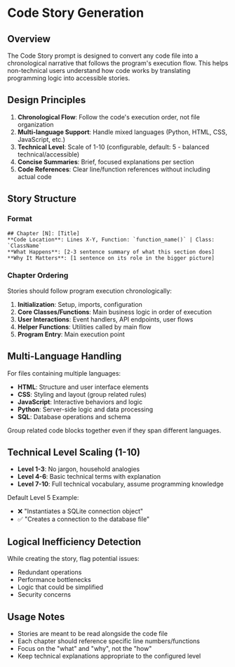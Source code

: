 # Code Story Generation

## Overview

The Code Story prompt is designed to convert any code file into a chronological narrative that follows the program's execution flow. This helps non-technical users understand how code works by translating programming logic into accessible stories.

## Design Principles

1. **Chronological Flow**: Follow the code's execution order, not file organization
2. **Multi-language Support**: Handle mixed languages (Python, HTML, CSS, JavaScript, etc.)
3. **Technical Level**: Scale of 1-10 (configurable, default: 5 - balanced technical/accessible)
4. **Concise Summaries**: Brief, focused explanations per section
5. **Code References**: Clear line/function references without including actual code

## Story Structure

### Format
```
## Chapter [N]: [Title] 
**Code Location**: Lines X-Y, Function: `function_name()` | Class: `ClassName`  
**What Happens**: [2-3 sentence summary of what this section does]
**Why It Matters**: [1 sentence on its role in the bigger picture]
```

### Chapter Ordering
Stories should follow program execution chronologically:
1. **Initialization**: Setup, imports, configuration
2. **Core Classes/Functions**: Main business logic in order of execution
3. **User Interactions**: Event handlers, API endpoints, user flows
4. **Helper Functions**: Utilities called by main flow
5. **Program Entry**: Main execution point

## Multi-Language Handling

For files containing multiple languages:
- **HTML**: Structure and user interface elements
- **CSS**: Styling and layout (group related rules)
- **JavaScript**: Interactive behaviors and logic
- **Python**: Server-side logic and data processing
- **SQL**: Database operations and schema

Group related code blocks together even if they span different languages.

## Technical Level Scaling (1-10)

- **Level 1-3**: No jargon, household analogies
- **Level 4-6**: Basic technical terms with explanation
- **Level 7-10**: Full technical vocabulary, assume programming knowledge

Default Level 5 Example:
- ❌ "Instantiates a SQLite connection object"
- ✅ "Creates a connection to the database file"

## Logical Inefficiency Detection

While creating the story, flag potential issues:
- Redundant operations
- Performance bottlenecks
- Logic that could be simplified
- Security concerns

## Usage Notes

- Stories are meant to be read alongside the code file
- Each chapter should reference specific line numbers/functions
- Focus on the "what" and "why", not the "how"
- Keep technical explanations appropriate to the configured level